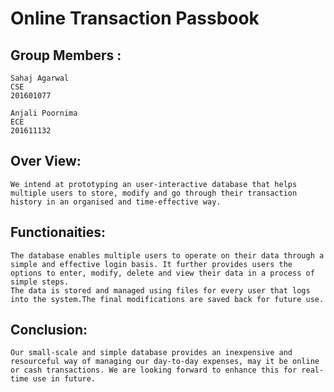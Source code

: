 # Online Transaction Passbook

## Group Members :
	Sahaj Agarwal
	CSE
	201601077

	Anjali Poornima
	ECE
	201611132
  
## Over View:
	We intend at prototyping an user-interactive database that helps multiple users to store, modify and go through their transaction history in an organised and time-effective way.

## Functionaities:
	The database enables multiple users to operate on their data through a simple and effective login basis. It further provides users the options to enter, modify, delete and view their data in a process of simple steps.
	The data is stored and managed using files for every user that logs into the system.The final modifications are saved back for future use.

## Conclusion:
	Our small-scale and simple database provides an inexpensive and resourceful way of managing our day-to-day expenses, may it be online or cash transactions. We are looking forward to enhance this for real-time use in future. 
		
